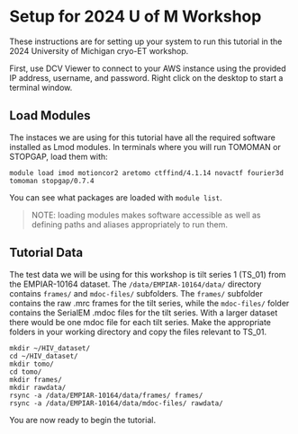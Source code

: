 # Setup for 2024 U of M Workshop

These instructions are for setting up your system to run this tutorial in the 2024 University of Michigan cryo-ET workshop.

First, use DCV Viewer to connect to your AWS instance using the provided IP address, username, and password.
Right click on the desktop to start a terminal window.

## Load Modules

The instaces we are using for this tutorial have all the required software installed as Lmod modules.
In terminals where you will run TOMOMAN or STOPGAP, load them with:

    module load imod motioncor2 aretomo ctffind/4.1.14 novactf fourier3d tomoman stopgap/0.7.4

You can see what packages are loaded with `module list`.

> NOTE: loading modules makes software accessible as well as defining paths and aliases appropriately to run them.

## Tutorial Data

The test data we will be using for this workshop is tilt series 1 (TS_01) from the EMPIAR-10164 dataset.
The `/data/EMPIAR-10164/data/` directory contains `frames/` and `mdoc-files/` subfolders.
The `frames/` subfolder contains the raw .mrc frames for the tilt series, while the `mdoc-files/` folder contains the SerialEM .mdoc files for the tilt series.
With a larger dataset there would be one mdoc file for each tilt series.
Make the appropriate folders in your working directory and copy the files relevant to TS_01.

    mkdir ~/HIV_dataset/
    cd ~/HIV_dataset/
    mkdir tomo/
    cd tomo/
    mkdir frames/
    mkdir rawdata/
    rsync -a /data/EMPIAR-10164/data/frames/ frames/
    rsync -a /data/EMPIAR-10164/data/mdoc-files/ rawdata/

You are now ready to begin the tutorial.
